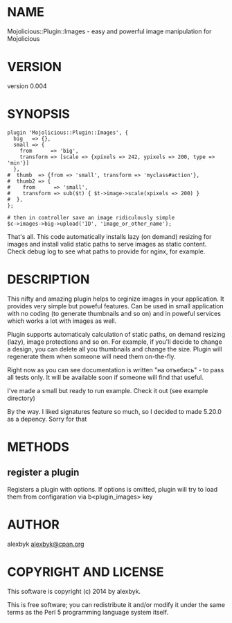 # NAME

Mojolicious::Plugin::Images - easy and powerful image manipulation for Mojolicious

# VERSION

version 0.004

# SYNOPSIS

    plugin 'Mojolicious::Plugin::Images', {
      big   => {},
      small => {
        from      => 'big',
        transform => [scale => {xpixels => 242, ypixels => 200, type => 'min'}]
      },
    #  thumb  => {from => 'small', transform => 'myclass#action'},
    #  thumb2 => {
    #    from      => 'small',
    #    transform => sub($t) { $t->image->scale(xpixels => 200) }
    #  },
    };

    # then in controller save an image ridiculously simple
    $c->images->big->upload('ID', 'image_or_other_name');

That's all. This code automatically installs lazy (on demand) resizing for images and
install valid static paths to serve images as static content. Check debug log to see
what paths to provide for nginx, for example.

# DESCRIPTION

This nifty and amazing plugin helps to orginize images in your application. It provides very simple but poweful features.
Can be used in small application with no coding (to generate thumbnails and so on) and
in poweful services which works a lot with images as well.

Plugin supports automaticaly calculation of static paths, on demand resizing (lazy), image protections and so on.
For example, if you'll decide to change a design, you can delete all you thumbnails and change the size. Plugin will
regenerate them when someone will need them on-the-fly.

Right now as you can see documentation is written "на отъебись" - to pass all tests only. It will be available soon if someone
will find that useful.

I've made a small but ready to run example. Check it out (see example directory)

By the way. I liked signatures feature so much, so I decided to made 5.20.0 as a depency. Sorry for that

# METHODS

## register a plugin

Registers a plugin with options. If options is omitted, plugin will try to load them from
configaration via b<plugin\_images> key

# AUTHOR

alexbyk <alexbyk@cpan.org>

# COPYRIGHT AND LICENSE

This software is copyright (c) 2014 by alexbyk.

This is free software; you can redistribute it and/or modify it under
the same terms as the Perl 5 programming language system itself.
